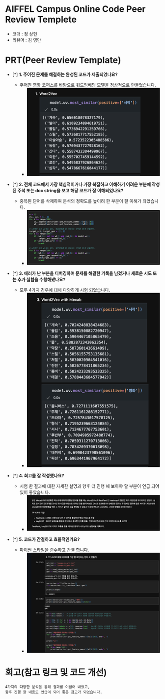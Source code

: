 # AIFFEL Campus Online Code Peer Review Templete
- 코더 : 정 상헌
- 리뷰어 : 김 영만


# PRT(Peer Review Template)
- [*]  **1. 주어진 문제를 해결하는 완성된 코드가 제출되었나요?**
    - 주어진 영화 코퍼스를 바탕으로 워드임베딩 모델을 정상적으로 만들었습니다.
        - ![done](./done.png)
    
- [*]  **2. 전체 코드에서 가장 핵심적이거나 가장 복잡하고 이해하기 어려운 부분에 작성된 
주석 또는 doc string을 보고 해당 코드가 잘 이해되었나요?**
    - 중복된 단어를 삭제하여 분석의 정확도를 높이려 한 부분이 잘 이해가 되었습니다.
       - ![doc](./doc.png)

- [*]  **3. 에러가 난 부분을 디버깅하여 문제를 해결한 기록을 남겼거나
새로운 시도 또는 추가 실험을 수행해봤나요?**
    - 모두 4가지 경우에 대해 다양하게 시험 되었습니다.
       - ![add](./add.png)

        
- [*]  **4. 회고를 잘 작성했나요?**
    - 시험 한 결과에 대한 자세한 설명과 향후 더 진행 해 보아야 할 부분이 언급 되어 있어 좋았습니다.
        - ![review](./review.png)
        
- [*]  **5. 코드가 간결하고 효율적인가요?**
    - 파이썬 스타일을 준수하고 간결 합니다.
        - ![clean](./clean.png)

# 회고(참고 링크 및 코드 개선)
```
4가지의 다양한 분석을 통해 결과를 이끌어 내었고,
향후 진행 할 내용도 언급이 되어 좋은 참고가 되었습니다.
```
